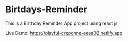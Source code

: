# Birtdays-Reminder
This is a Birthday Reminder App project using react js

Live Demo: https://playful-creponne-eeea02.netlify.app
